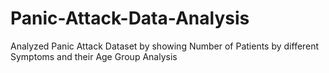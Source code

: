 # Panic-Attack-Data-Analysis
Analyzed Panic Attack Dataset by showing Number of Patients by different Symptoms and their Age Group Analysis
